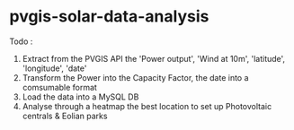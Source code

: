 # pvgis-solar-data-analysis

Todo : 
1. Extract from the PVGIS API the 'Power output', 'Wind at 10m', 'latitude', 'longitude', 'date'
2. Transform the Power into the Capacity Factor, the date into a comsumable format
3. Load the data into a MySQL DB
4. Analyse through a heatmap the best location to set up Photovoltaic centrals & Eolian parks